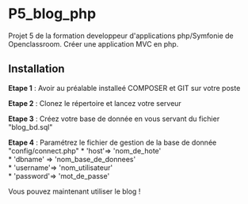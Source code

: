 # P5_blog_php

Projet 5 de la formation developpeur d'applications php/Symfonie de Openclassroom.
Créer une application MVC en php.

## Installation
__Etape 1__ : Avoir au préalable installeé COMPOSER et GIT sur votre poste

__Etape 2__ : Clonez le répertoire et lancez votre serveur

__Etape 3__ : Créez votre base de donnée en vous servant du fichier "blog_bd.sql"

__Etape 4__ : Paramétrez le fichier de gestion de la base de donnée "config/connect.php"
    * 'host'=> 'nom_de_hote'  
    * 'dbname'  => 'nom_base_de_donnees'  
    * 'username'=> 'nom_utilisateur'  
    * 'password'=> 'mot_de_passe'  
    
    
Vous pouvez maintenant utiliser le blog !
